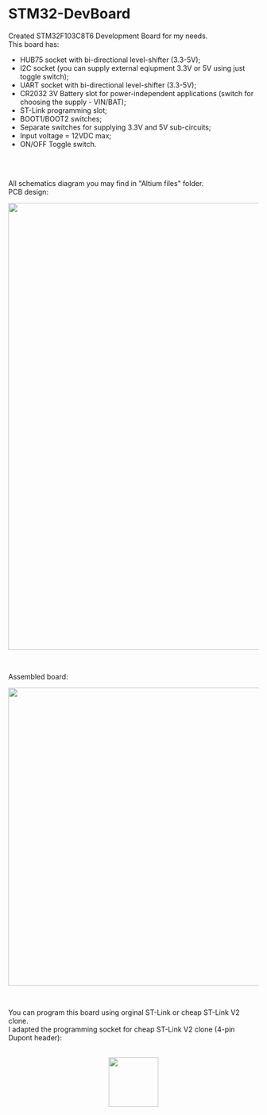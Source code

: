 <h1> STM32-DevBoard </h1>

Created STM32F103C8T6 Development Board for my needs. </br>
This board has: 
- HUB75 socket with bi-directional level-shifter (3.3-5V);
- I2C socket (you can supply external eqiupment 3.3V or 5V using just toggle switch);
- UART socket with bi-directional level-shifter (3.3-5V);
- CR2032 3V Battery slot for power-independent applications (switch for choosing the supply - VIN/BAT);
- ST-Link programming slot;
- BOOT1/BOOT2 switches;
- Separate switches for supplying 3.3V and 5V sub-circuits;
- Input voltage = 12VDC max;
- ON/OFF Toggle switch.

</br>
</br>

All schematics diagram you may find in "Altium files" folder.</br>
PCB design:

<p align="center">	
<img src="https://github.com/user-attachments/assets/1282fa50-2c25-4574-9022-c07fc5852c16" width="900">	
</p>
</br>

Assembled board:

<p align="center">	
<img src="https://github.com/user-attachments/assets/c23e6f0f-43f9-4065-9673-1c09a3788498" width="600">	
</p>
</br>

You can program this board using orginal ST-Link or cheap ST-Link V2 clone. </br>
I adapted the programming socket for cheap ST-Link V2 clone (4-pin Dupont header):
</br>
</br>

<p align="center">	
<img src="https://github.com/user-attachments/assets/72423224-f90e-4e23-b368-7f83fefd008d" width="100">	
</p>
